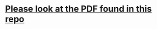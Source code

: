 # [Please look at the PDF found in this repo](https://github.com/iPhatty/Github-Resume/blob/master/Phat%20CV%2001-12.pdf)

